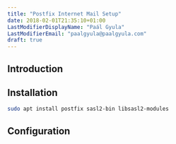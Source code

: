 ```yaml
---
title: "Postfix Internet Mail Setup"
date: 2018-02-01T21:35:10+01:00
LastModifierDisplayName: "Paál Gyula"
LastModifierEmail: "paalgyula@paalgyula.com"
draft: true
---
```


## Introduction

## Installation
```bash
sudo apt install postfix sasl2-bin libsasl2-modules
```

## Configuration